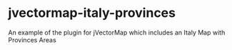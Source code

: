 jvectormap-italy-provinces
==========================

An example of the plugin for jVectorMap which includes an Italy Map with Provinces Areas
